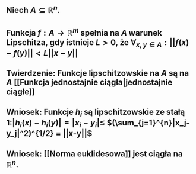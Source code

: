 
## Niech $A\subseteq\mathbb{R}^n$. 
## Funkcja $f:A\rightarrow\mathbb{R}^m$ spełnia **na $A$ warunek Lipschitza**, gdy istnieje $L>0$, że $\forall_{x,y\in{A}}:||f(x)-f(y)||<L||x-y||$
## **Twierdzenie**: Funkcje lipschitzowskie na $A$ są na $A$ [[Funkcja jednostajnie ciągła|jednostajnie ciągłe]]
## **Wniosek**: Funkcje $h_i$ są lipschitzowskie ze stałą $1$:$|h_i(x)-h_i(y)|=|x_i-y_i|\leq$ $(\sum_{j=1}^{n}|x_j-y_j|^2)^{1/2} = ||x-y||$
## Wniosek: [[Norma euklidesowa]] jest ciągła na $\mathbb{R}^n$.